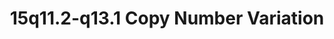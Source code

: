 ---
layout: cnv-page
title: "15q11.2-q13.1 Copy Number Variation"
cnv: "15q11.2-q13.1"
locus: 15q11.2-q13.1
chromosome: 15
start: 22805313
end: 28390339
cytoband: "/assets/images/cytoband/15q11.2-q13.1.png"
description: |
  The 15q11.2-q13.1 copy number variation syndrome can result in the loss or duplication of up to 20 protein-coding genes, leading to widespread effects on human development. This region includes well-studied syndromes such as Prader-Willi and Angelman.
  PubMed ID: 
    <a href="https://pubmed.ncbi.nlm.nih.gov/31333129/" target="_blank">31333129</a> 
genes:
- TUBGCP5
- CYFIP1
- NIPA2
- NIPA1
- GOLGA6L26
- GOLGA8S
- GOLGA6L2
- MKRN3
- MAGEL2
- NDN
- NPAP1
- SNRPN
- SNURF
- UBE3A
- ATP10A
- GABRB3
- GABRA5
- GABRG3
- OCA2
- HERC2
wikipathways_id: WP3998
phenotypic_features: Cleft palate, congenital heart defects, developmental delay, intellectual disability.
orphadata: 
  - orphacode: 739
    description: |
      A rare genetic, neurodevelopmental syndrome, also known as Prader-Willi syndrome, characterized by hypothalamic-pituitary dysfunction with severe hypotonia and feeding deficits during the neonatal period followed by an excessive weight gain period with hyperphagia with a risk of severe obesity during childhood and adulthood, learning difficulties, deficits of social skills and behavioral problems or severe psychiatric problems.
      PubMed ID: 
        <a href="https://pubmed.ncbi.nlm.nih.gov/31333129/" target="_blank">31333129</a>,
        <a href="https://pubmed.ncbi.nlm.nih.gov/32961075/" target="_blank">32961075</a>
    cause: PWS-deletion
    omim: 
      - 176270 
      - 615547
    prevalence: Prevalence at birth is estimated at 1/15,000-30,000 worldwide.
  - orphacode: 72 
    description: |
      A rare genetic, neurodevelopmental syndrome, also known as Angelman syndrome, characterized by hypothalamic-pituitary dysfunction with severe hypotonia and feeding deficits during the neonatal period followed by an excessive weight gain period with hyperphagia with a risk of severe obesity during childhood and adulthood, learning difficulties, deficits of social skills and behavioral problems or severe psychiatric problems.
      PubMed ID: 
        <a href="https://pubmed.ncbi.nlm.nih.gov/1619637/" target="_blank">1619637</a>,
        <a href="https://pubmed.ncbi.nlm.nih.gov/34203304/" target="_blank">34203304</a>
    cause: AS-deletion
    omim: 
      - 105830
    prevalence: Prevalence of AS is estimated to be 1/10,000 to 1/20,000 worldwide.
  - orphacode: 261183 
    description: |
      15q11.2 microdeletion syndrome is a rare partial autosomal monosomy with a variable phenotypic expression and reduced penetrance associated with an increased susceptibility to neuropsychiatric or neurodevelopmental disorders including delayed psychomotor development, speech delay, autism spectrum disorder, attention deficit-hyperactivity disorder, obsessive-compulsive disorder, epilepsy or seizures. It may also include mild non-specific dysmorphic features (such as dysplastic ears, broad forehead, hypertelorism), cleft palate, neurological and neuroimaging abnormalities (such as ataxia and muscular hypotonia).
      PubMed ID: 
        <a href="https://pubmed.ncbi.nlm.nih.gov/19328872/" target="_blank">19328872</a>,
        <a href="https://pubmed.ncbi.nlm.nih.gov/21359847/" target="_blank">21359847</a>
    cause: microdeletion 
    omim: 
      - 615656
    prevalence: Unknown
  - orphacode: 238446
    description: |
      The 15q11-q13 microduplication (dup15q11-q13) syndrome is characterized by neurobehavioral disorders, hypotonia, cognitive deficit, language delay and seizures.
      PubMed ID: 
        <a href="https://pubmed.ncbi.nlm.nih.gov/8050626/" target="_blank">8050626</a>,
        <a href="https://pubmed.ncbi.nlm.nih.gov/21359847/" target="_blank">21359847</a>
    cause: microduplication 
    omim: 
      - 608636
    prevalence: To date, about 30 cases with syndrome of maternal origin have been reported.
  - orphacode: 3306  
    description: |
      A rare, complex chromosomal duplication/inversion in the region 15q11.2-q13.1 characterized by early central hypotonia, global developmental delay and intellectual deficit, autistic behavior, and seizures.
      PubMed ID: 
        <a href="https://pubmed.ncbi.nlm.nih.gov/8050626/" target="_blank">8050626</a>,
        <a href="https://pubmed.ncbi.nlm.nih.gov/21359847/" target="_blank">21359847</a>
    cause: duplication/inversion
    omim: 
    prevalence: Prevalence at birth is estimated at 1 in 30,000 but may be an underestimate. In patients with developmental concerns (developmental delay, intellectual disability, or autism spectrum disorder) or multiple congenital anomalies, the prevalence of partial tetrasomy of chromosome 15 is estimated to range between 1/253-584. There is an observed male predilection of 2:1.

references:
  - authors: 
    journal:
    year: 
    volume: 
    issue:
    pages: 
    pmid: 
    
---